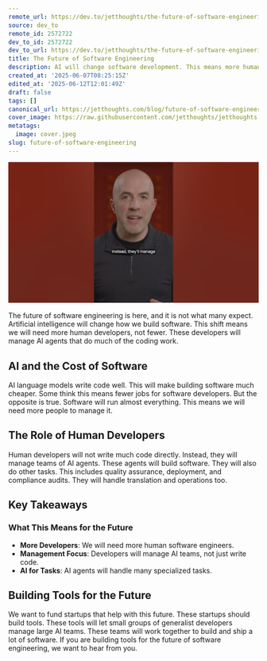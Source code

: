 ```yaml
---
remote_url: https://dev.to/jetthoughts/the-future-of-software-engineering-445m
source: dev_to
remote_id: 2572722
dev_to_id: 2572722
dev_to_url: https://dev.to/jetthoughts/the-future-of-software-engineering-445m
title: The Future of Software Engineering
description: AI will change software development. This means more human developers are needed to manage AI agents. Learn how AI will lower software costs and create new roles for engineers.
created_at: '2025-06-07T08:25:15Z'
edited_at: '2025-06-12T12:01:49Z'
draft: false
tags: []
canonical_url: https://jetthoughts.com/blog/future-of-software-engineering/
cover_image: https://raw.githubusercontent.com/jetthoughts/jetthoughts.github.io/master/content/blog/future-of-software-engineering/cover.jpeg
metatags:
  image: cover.jpeg
slug: future-of-software-engineering
---
```

[![The Future of Software Engineering](file_0.jpg)](https://www.youtube.com/watch?v=a-O7vv0ZfNg)

The future of software engineering is here, and it is not what many expect. Artificial intelligence will change how we build software. This shift means we will need more human developers, not fewer. These developers will manage AI agents that do much of the coding work.

## AI and the Cost of Software

AI language models write code well. This will make building software much cheaper. Some think this means fewer jobs for software developers. But the opposite is true. Software will run almost everything. This means we will need more people to manage it.

## The Role of Human Developers

Human developers will not write much code directly. Instead, they will manage teams of AI agents. These agents will build software. They will also do other tasks. This includes quality assurance, deployment, and compliance audits. They will handle translation and operations too.

## Key Takeaways

### What This Means for the Future

*   **More Developers**: We will need more human software engineers.
*   **Management Focus**: Developers will manage AI teams, not just write code.
*   **AI for Tasks**: AI agents will handle many specialized tasks.

## Building Tools for the Future

We want to fund startups that help with this future. These startups should build tools. These tools will let small groups of generalist developers manage large AI teams. These teams will work together to build and ship a lot of software. If you are building tools for the future of software engineering, we want to hear from you.
